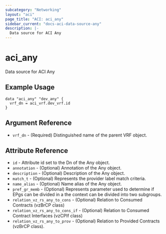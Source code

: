 ```yaml
---
subcategory: "Networking"
layout: "aci"
page_title: "ACI: aci_any"
sidebar_current: "docs-aci-data-source-any"
description: |-
  Data source for ACI Any
---
```


# aci_any #

Data source for ACI Any

## Example Usage ##

```hcl
data "aci_any" "dev_any" {
  vrf_dn = aci_vrf.dev_vrf.id
}
```

## Argument Reference ##

* `vrf_dn` - (Required) Distinguished name of the parent VRF object.

## Attribute Reference ##

* `id` - Attribute id set to the Dn of the Any object.
* `annotation` - (Optional) Annotation of the Any object.
* `description` - (Optional) Description of the Any object.
* `match_t` - (Optional) Represents the provider label match criteria.
* `name_alias` - (Optional) Name alias of the Any object.
* `pref_gr_memb` - (Optional) Represents parameter used to determine if EPgs can be divided in a the context can be divided into two subgroups.
* `relation_vz_rs_any_to_cons` - (Optional) Relation to Consumed Contracts (vzBrCP class)
* `relation_vz_rs_any_to_cons_if` - (Optional) Relation to Consumed Contract Interfaces (vzCPIf class)
* `relation_vz_rs_any_to_prov` - (Optional) Relation to Provided Contracts (vzBrCP class).